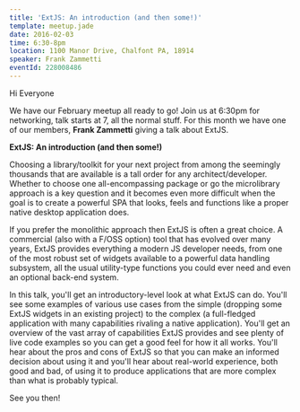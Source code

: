 ```yaml
---
title: 'ExtJS: An introduction (and then some!)'
template: meetup.jade
date: 2016-02-03
time: 6:30-8pm
location: 1100 Manor Drive, Chalfont PA, 18914
speaker: Frank Zammetti
eventId: 228008486
---
```


Hi Everyone 

We have our February meetup all ready to go! Join us at 6:30pm for networking,
talk starts at 7, all the normal stuff. For this month we have one of our
members, __Frank Zammetti__ giving a talk about ExtJS.

__ExtJS: An introduction (and then some!)__

Choosing a library/toolkit for your next project from among the seemingly
thousands that are available is a tall order for any architect/developer.
Whether to choose one all-encompassing package or go the microlibrary approach
is a key question and it becomes even more difficult when the goal is to create
a powerful SPA that looks, feels and functions like a proper native desktop
application does.

If you prefer the monolithic approach then ExtJS is often a great choice. A
commercial (also with a F/OSS option) tool that has evolved over many years,
ExtJS provides everything a modern JS developer needs, from one of the most
robust set of widgets available to a powerful data handling subsystem, all the
usual utility-type functions you could ever need and even an optional back-end
system.

In this talk, you'll get an introductory-level look at what ExtJS can do.
You'll see some examples of various use cases from the simple (dropping some
ExtJS widgets in an existing project) to the complex (a full-fledged
application with many capabilities rivaling a native application). You'll get
an overview of the vast array of capabilities ExtJS provides and see plenty of
live code examples so you can get a good feel for how it all works. You'll hear
about the pros and cons of ExtJS so that you can make an informed decision
about using it and you'll hear about real-world experience, both good and bad,
of using it to produce applications that are more complex than what is probably
typical.

See you then!
